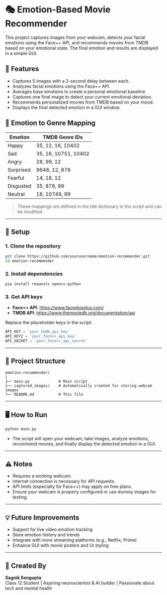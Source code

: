 # 🎭 Emotion-Based Movie Recommender

This project captures images from your webcam, detects your facial emotions using the Face++ API, and recommends movies from TMDB based on your emotional state. The final emotion and results are displayed in a simple GUI.

## 📸 Features

- Captures 5 images with a 2-second delay between each.
- Analyzes facial emotions using the Face++ API.
- Averages base emotions to create a personal emotional baseline.
- Captures one final image to detect your *current* emotional deviation.
- Recommends personalized movies from TMDB based on your mood.
- Displays the final detected emotion in a GUI window.

## 🧠 Emotion to Genre Mapping

| Emotion     | TMDB Genre IDs                  |
|-------------|---------------------------------|
| Happy       | 35, 12, 16, 10402               |
| Sad         | 35, 16, 10751, 10402            |
| Angry       | 28, 99, 12                      |
| Surprised   | 9648, 12, 878                   |
| Fearful     | 14, 18, 12                      |
| Disgusted   | 35, 878, 99                     |
| Neutral     | 18, 10749, 99                   |

> These mappings are defined in the `EMO` dictionary in the script and can be modified.

---

## 🚀 Setup

### 1. Clone the repository
```bash
git clone https://github.com/yourusername/emotion-recommender.git
cd emotion-recommender
```

### 2. Install dependencies
```bash
pip install requests opencv-python
```

### 3. Get API keys
- **Face++ API**: https://www.faceplusplus.com/
- **TMDB API**: https://www.themoviedb.org/documentation/api

Replace the placeholder keys in the script:
```python
API_KEY = 'your_tmdb_api_key'
API_KEY2 = 'your_face++_api_key'
API_SECRET = 'your_face++_api_secret'
```

---

## 📂 Project Structure

```
emotion-recommender/
│
├── main.py             # Main script
├── captured_images/    # Automatically created for storing webcam images
└── README.md           # This file
```

---

## 🖥️ How to Run

```bash
python main.py
```

- The script will open your webcam, take images, analyze emotions, recommend movies, and finally display the detected emotion in a GUI.

---

## ⚠️ Notes

- Requires a working webcam.
- Internet connection is necessary for API requests.
- API limits (especially for Face++) may apply on free plans.
- Ensure your webcam is properly configured or use dummy images for testing.

---

## 💡 Future Improvements

- Support for live video emotion tracking
- Store emotion history and trends
- Integrate with more streaming platforms (e.g., Netflix, Prime)
- Enhance GUI with movie posters and UI styling

---

## 🧠 Created By

**Sagnik Sengupta**  
Class 12 Student | Aspiring neuroscientist & AI builder | Passionate about tech and mental health
